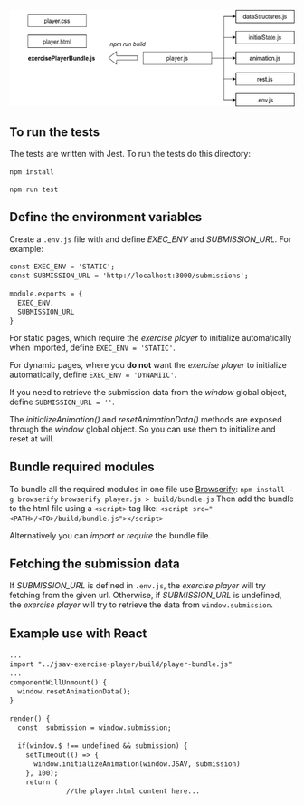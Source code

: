 ![application diagram](./Exercise_Player.png)

## To run the tests
The tests are written with Jest. To run the tests do this directory:

`npm install`

`npm run test`

## Define the environment variables
Create a `.env.js` file with and define *EXEC_ENV* and *SUBMISSION_URL*. For example:
```
const EXEC_ENV = 'STATIC';
const SUBMISSION_URL = 'http://localhost:3000/submissions';

module.exports = {
  EXEC_ENV,
  SUBMISSION_URL
}
```
For static pages, which require the *exercise player* to initialize automatically when imported, define `EXEC_ENV = 'STATIC'`.

For dynamic pages, where you **do not** want the *exercise player* to initialize automatically, define `EXEC_ENV = 'DYNAMIIC'`.

If you need to retrieve the submission data from the *window* global object, define `SUBMISSION_URL = ''`.

The *initializeAnimation()* and *resetAnimationData()* methods are exposed through the *window* global object. So you can use them to initialize and reset at will.

## Bundle required modules

To bundle all the required modules in one file use [Browserify](http://browserify.org/):
`npm install -g browserify`
`browserify player.js > build/bundle.js`
Then add the bundle to the html file using a `<script>` tag like:
`<script src="<PATH>/<TO>/build/bundle.js"></script>`

Alternatively you can *import* or *require* the bundle file.

## Fetching the submission data
If *SUBMISSION_URL* is defined in `.env.js`, the *exercise player* will try fetching from the given url. Otherwise, if *SUBMISSION_URL* is undefined, the *exercise player* will try to retrieve the data from `window.submission`.

## Example use with React
```
...
import "../jsav-exercise-player/build/player-bundle.js"
...
componentWillUnmount() {
  window.resetAnimationData();
}

render() {
  const  submission = window.submission;

  if(window.$ !== undefined && submission) {
    setTimeout(() => {
      window.initializeAnimation(window.JSAV, submission)
    }, 100);
    return (
              //the player.html content here...
```
